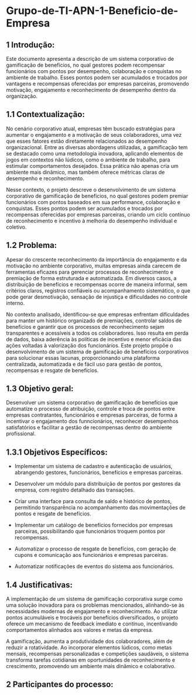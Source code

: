 # Grupo-de-TI-APN-1-Beneficio-de-Empresa

## 1 Introdução:
Este documento apresenta a descrição de um sistema corporativo de gamificação de benefícios, no qual gestores podem recompensar funcionários com pontos por desempenho, colaboração e conquistas no ambiente de trabalho. Esses pontos podem ser acumulados e trocados por vantagens e recompensas oferecidas por empresas parceiras, promovendo motivação, engajamento e reconhecimento de desempenho dentro da organização.

## 1.1 Contextualização:
No cenário corporativo atual, empresas têm buscado estratégias para aumentar o engajamento e a motivação de seus colaboradores, uma vez que esses fatores estão diretamente relacionados ao desempenho organizacional. Entre as diversas abordagens utilizadas, a gamificação tem se destacado como uma metodologia inovadora, aplicando elementos de jogos em contextos não lúdicos, como o ambiente de trabalho, para estimular comportamentos desejados. Essa prática não apenas cria um ambiente mais dinâmico, mas também oferece métricas claras de desempenho e reconhecimento. 

Nesse contexto, o projeto descreve o desenvolvimento de um sistema corporativo de gamificação de benefícios, no qual gestores podem premiar funcionários com pontos baseados em sua performance, colaboração e conquistas. Esses pontos podem ser acumulados e trocados por recompensas oferecidas por empresas parceiras, criando um ciclo contínuo de reconhecimento e incentivo à melhoria do desempenho individual e coletivo.

## 1.2 Problema:
Apesar do crescente reconhecimento da importância do engajamento e da motivação no ambiente corporativo, muitas empresas ainda carecem de ferramentas eficazes para gerenciar processos de reconhecimento e premiação de forma estruturada e automatizada. Em diversos casos, a distribuição de benefícios e recompensas ocorre de maneira informal, sem critérios claros, registros confiáveis ou acompanhamento sistemático, o que pode gerar desmotivação, sensação de injustiça e dificuldades no controle interno. 

No contexto analisado, identificou-se que empresas enfrentam dificuldades para manter um histórico organizado de premiações, controlar saldos de benefícios e garantir que os processos de reconhecimento sejam transparentes e acessíveis a todos os colaboradores. Isso resulta em perda de dados, baixa aderência às políticas de incentivo e menor eficácia das ações voltadas à valorização dos funcionários. Este projeto propõe o desenvolvimento de um sistema de gamificação de benefícios corporativos para solucionar essas lacunas, proporcionando uma plataforma centralizada, automatizada e de fácil uso para gestão de pontos, recompensas e resgate de benefícios.

## 1.3 Objetivo geral:
Desenvolver um sistema corporativo de gamificação de benefícios que automatize o processo de atribuição, controle e troca de pontos entre empresas contratantes, funcionários e empresas parceiras, de forma a incentivar o engajamento dos funncionários, reconhecer desempenhos satisfatórios e facilitar a gestão de recompensas dentro do ambiente profissional.

## 1.3.1 Objetivos Específicos:
- Implementar um sistema de cadastro e autenticação de usuários, abrangendo gestores, funcionários, benefícios e empresas parceiras.

- Desenvolver um módulo para distribuição de pontos por gestores da empresa, com registro detalhado das transações.

- Criar uma interface para consulta de saldo e histórico de pontos, permitindo transparência no acompanhamento das movimentações de pontos e resgate de benefícios.

- Implementar um catálogo de benefícios fornecidos por empresas parceiras, possibilitando que funcionários troquem pontos por recompensas.

- Automatizar o processo de resgate de benefícios, com geração de cupons e comunicação aos funcionários e empresas parceiras.

- Automatizar notificações de eventos do sistema aos funcionários.

## 1.4 Justificativas:
A implementação de um sistema de gamificação corporativa surge como uma solução inovadora para os problemas mencionados, alinhando-se às necessidades modernas de engajamento e reconhecimento. Ao utilizar pontos acumuláveis e trocáveis por benefícios diversificados, o projeto oferece um mecanismo de feedback imediato e contínuo, incentivando comportamentos alinhados aos valores e metas da empresa.

A gamificação, aumenta a produtividade dos colaboradores, além de reduzir a rotatividade. Ao incorporar elementos lúdicos, como metas mensais, recompensas personalizadas e competições saudáveis, o sistema transforma tarefas cotidianas em oportunidades de reconhecimento e crescimento, promovendo um ambiente mais dinâmico e colaborativo.

## 2 Participantes do processo:
